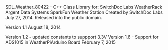 
  SDL_Weather_80422 - C++ Class Library for: 
  SwitchDoc Labs WeatherRack
  Argent Data Systems
  SparkFun Weather Station 
  Created by SwitchDoc Labs July 27, 2014.
  Released into the public domain.

  Version 1.1
  August 18, 2014
  
  Version 1.2 - updated constants to suppport 3.3V
  Version 1.6 - Support for ADS1015 in WeatherPiArduino Board February 7, 2015

  

